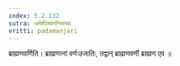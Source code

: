 ```yaml
---
index: 5.2.132
sutra: धर्मशीलवर्णान्ताच्च
vritti: padamanjari
---
```


 ब्राह्मणवर्णिति। ब्राह्मणानां वर्णःउजातिः, तद्वान् ब्राह्मणवर्णी ब्राह्मण एव ॥